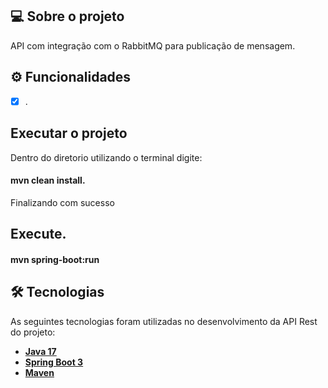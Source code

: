 ## 💻 Sobre o projeto

API com integração com o RabbitMQ para publicação de mensagem.

## ⚙️ Funcionalidades
- [x] .


## Executar o projeto
Dentro do diretorio utilizando o terminal digite:

#### mvn clean install.

Finalizando com sucesso

## Execute.

#### mvn spring-boot:run

## 

## 🛠 Tecnologias

As seguintes tecnologias foram utilizadas no desenvolvimento da API Rest do projeto:

- **[Java 17](https://www.oracle.com/java)**
- **[Spring Boot 3](https://spring.io/projects/spring-boot)**
- **[Maven](https://maven.apache.org)**
